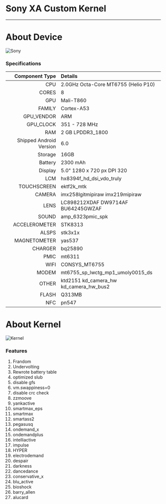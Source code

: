 # Sony XA Custom Kernel 

---

# About Device

![Sony](https://i.allo.ua/media/catalog/product/cache/1/image/425x295/799896e5c6c37e11608b9f8e1d047d15/s/o/sony_xperia_xa_dual_f3112_lime_gold_1__1.jpeg)

### Specifications

Component Type | Details
-------:|:-------------------------
CPU     | 2.0GHz Octa-Core MT6755 (Helio P10)
CORES | 8
GPU     | Mali-T860
FAMILY | Cortex-A53
GPU_VENDOR | ARM
GPU_CLOCK | 351 - 728 MHz
RAM | 2 GB LPDDR3_1800
Shipped Android Version | 6.0
Storage | 16GB
Battery | 2300 mAh
Display | 5.0" 1280 x 720 px DPI 320
LCM     | hx8394f_hd_dsi_vdo_truly
TOUCHSCREEN | ektf2k_mtk
CAMERA | imx258lgitmipiraw imx219mipiraw
LENS | LC898212XDAF DW9714AF BU64245GWZAF
SOUND | amp_6323pmic_spk
ACCELEROMETER | STK8313
ALSPS | stk3x1x
MAGNETOMETER | yas537
CHARGER | bq25890
PMIC | mt6311
WIFI | CONSYS_MT6755
MODEM | mt6755_sp_lwctg_mp1_umoly0015_ds
OTHER | ktd2151 kd_camera_hw kd_camera_hw_bus2
FLASH | Q313MB
NFC | pn547

# About Kernel

![Kernel](https://www.seton.com/media/catalog/product/cache/4/image/85e4522595efc69f496374d01ef2bf13/1435180849/i/n/international-symbols---warning-53670-lg.png)
### Features
1. Frandom
2. Undervolting
3. Rewrote battery table
4. optimized slub
5. disable gfs
6. vm.swappiness=0
7. disable crc check
8. zzmoove
9. yankactive
10. smartmax_eps
11. smartmax
12. smartass2 
13. pegasusq 
14. ondemand_x 
15. ondemandplus 
16. intelliactive 
17. impulse 
18. HYPER 
19. electrodemand 
20. despair 
21. darkness 
22. dancedance 
23. conservative_x 
24. blu_active 
25. bioshock 
26. barry_allen 
27. alucard  
